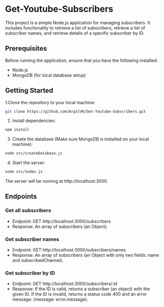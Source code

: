 # Get-Youtube-Subscribers

This project is a simple Node.js application for managing subscribers. It includes functionality to  retrieve a list of subscribers, retrieve a list of subscriber names, and retrieve details of a specific subscriber by ID.

## Prerequisites
Before running the application, ensure that you have the following installed:

- Node.js
- MongoDB (for local database setup)
## Getting Started
1.Clone the repository to your local machine:

```bash
git clone https://github.com/ArpitVK/Get-Youtube-Subscribers.git
```
2. Install dependencies:

```bash
npm install
```
3. Create the database (Make sure MongoDB is installed on your local machine):

```bash
node src/createDatabase.js
```
4. Start the server:

```bash
node src/index.js
```
 The server will be running at http://localhost:3000.

## Endpoints
### Get all subscribers
- Endpoint: GET http://localhost:3000/subscribers
- Response: An array of subscribers (an Object).
### Get subscriber names
- Endpoint: GET http://localhost:3000/subscribers/names
- Response: An array of subscribers (an Object with only two fields: name and subscribedChannel).
### Get subscriber by ID
- Endpoint: GET http://localhost:3000/subscribers/:id
- Response:
If the ID is valid, returns a subscriber (an object) with the given ID.
If the ID is invalid, returns a status code 400 and an error message: {message: error.message}.
